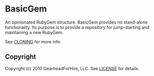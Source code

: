 BasicGem
========

An opinionated RubyGem structure. BasicGem provides no stand-alone 
functionality.  Its purpose is to provide a repository for jump-starting 
and maintaining a new RubyGem.

See [CLONING](CLONING.markdown) for more info.

Copyright
---------

Copyright (c) 2010 GearheadForHire, LLC. See [LICENSE](LICENSE) for details.
